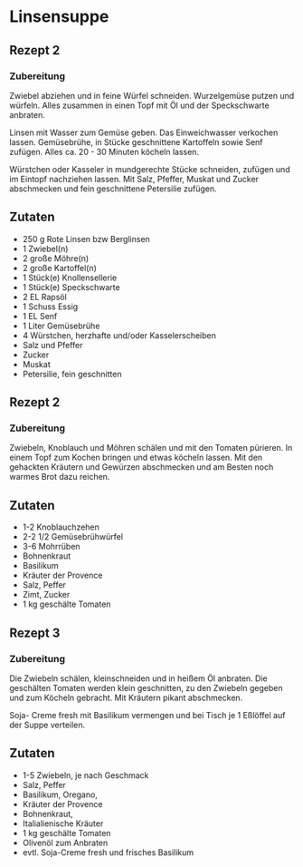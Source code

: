 # Linsensuppe

## Rezept 2

### Zubereitung

Zwiebel abziehen und in feine Würfel schneiden. Wurzelgemüse putzen und würfeln. Alles zusammen in einen Topf mit Öl und der Speckschwarte anbraten.

Linsen mit Wasser zum Gemüse geben. Das Einweichwasser verkochen lassen. Gemüsebrühe, in Stücke geschnittene Kartoffeln sowie Senf zufügen. Alles ca. 20 - 30 Minuten köcheln lassen.

Würstchen oder Kasseler in mundgerechte Stücke schneiden, zufügen und im Eintopf nachziehen lassen. Mit Salz, Pfeffer, Muskat und Zucker abschmecken und fein geschnittene Petersilie zufügen.

## Zutaten

- 250 g Rote Linsen bzw Berglinsen
- 1 Zwiebel(n)
- 2 große Möhre(n)
- 2 große Kartoffel(n)
- 1 Stück(e) Knollensellerie
- 1 Stück(e) Speckschwarte
- 2 EL Rapsöl
- 1 Schuss Essig
- 1 EL Senf
- 1 Liter Gemüsebrühe
- 4 Würstchen, herzhafte und/oder Kasselerscheiben
- Salz und Pfeffer
- Zucker
- Muskat
- Petersilie, fein geschnitten

## Rezept 2

### Zubereitung

Zwiebeln, Knoblauch und Möhren schälen und mit den Tomaten pürieren. In einem Topf zum Kochen bringen und etwas köcheln lassen. Mit den gehackten Kräutern und Gewürzen abschmecken und am Besten noch warmes Brot dazu reichen.

## Zutaten

- 1-2 Knoblauchzehen
- 2-2 1/2 Gemüsebrühwürfel
- 3-6 Mohrrüben
- Bohnenkraut
- Basilikum
- Kräuter der Provence
- Salz, Peffer
- Zimt, Zucker
- 1 kg geschälte Tomaten

## Rezept 3 

### Zubereitung

Die Zwiebeln schälen, kleinschneiden und in heißem Öl anbraten. Die geschälten Tomaten werden klein geschnitten, zu den Zwiebeln gegeben und zum Köcheln gebracht. Mit Kräutern pikant abschmecken.

Soja- Creme fresh mit Basilikum vermengen und bei Tisch je 1 Eßlöffel auf der Suppe verteilen.

## Zutaten

- 1-5 Zwiebeln, je nach Geschmack
- Salz, Peffer
- Basilikum, Oregano,
- Kräuter der Provence
- Bohnenkraut,
- Italialienische Kräuter
- 1 kg geschälte Tomaten
- Olivenöl zum Anbraten
- evtl. Soja-Creme fresh und frisches Basilikum
